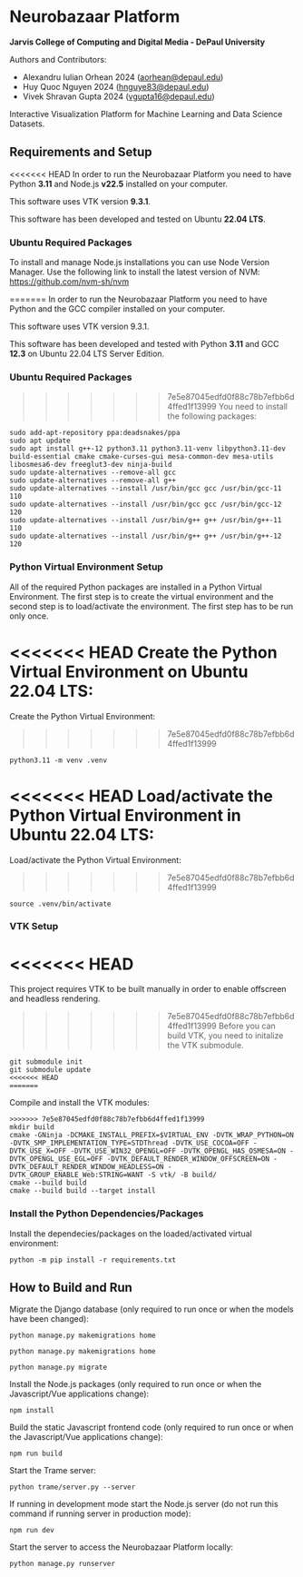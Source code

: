# Neurobazaar Platform  
**Jarvis College of Computing and Digital Media - DePaul University**  

Authors and Contributors:
- Alexandru Iulian Orhean 2024 (aorhean@depaul.edu)  
- Huy Quoc Nguyen 2024 (hnguye83@depaul.edu)
- Vivek Shravan Gupta 2024 (vgupta16@depaul.edu)  

Interactive Visualization Platform for Machine Learning and Data Science Datasets.

## Requirements and Setup

<<<<<<< HEAD
In order to run the Neurobazaar Platform you need to have Python **3.11** and Node.js **v22.5** installed on your computer.

This software uses VTK version **9.3.1**.

This software has been developed and tested on Ubuntu **22.04 LTS**.

### Ubuntu Required Packages

To install and manage Node.js installations you can use Node Version Manager. Use the following link to install the latest version of NVM:
https://github.com/nvm-sh/nvm

=======
In order to run the Neurobazaar Platform you need to have Python and the GCC compiler installed on your computer.

This software uses VTK version 9.3.1.

This software has been developed and tested with Python **3.11** and GCC **12.3** on Ubuntu 22.04 LTS Server Edition.

### Ubuntu Required Packages

>>>>>>> 7e5e87045edfd0f88c78b7efbb6d4ffed1f13999
You need to install the following packages:

```
sudo add-apt-repository ppa:deadsnakes/ppa
sudo apt update
sudo apt install g++-12 python3.11 python3.11-venv libpython3.11-dev build-essential cmake cmake-curses-gui mesa-common-dev mesa-utils libosmesa6-dev freeglut3-dev ninja-build 
sudo update-alternatives --remove-all gcc
sudo update-alternatives --remove-all g++
sudo update-alternatives --install /usr/bin/gcc gcc /usr/bin/gcc-11 110
sudo update-alternatives --install /usr/bin/gcc gcc /usr/bin/gcc-12 120
sudo update-alternatives --install /usr/bin/g++ g++ /usr/bin/g++-11 110
sudo update-alternatives --install /usr/bin/g++ g++ /usr/bin/g++-12 120
```

### Python Virtual Environment Setup

All of the required Python packages are installed in a Python Virtual Environment. The first step is to create the virtual environment and the second step is to load/activate the environment. The first step has to be run only once.

<<<<<<< HEAD
Create the Python Virtual Environment on Ubuntu 22.04 LTS:  
=======
Create the Python Virtual Environment:  
>>>>>>> 7e5e87045edfd0f88c78b7efbb6d4ffed1f13999
```
python3.11 -m venv .venv
```

<<<<<<< HEAD
Load/activate the Python Virtual Environment in Ubuntu 22.04 LTS: 
=======
Load/activate the Python Virtual Environment: 
>>>>>>> 7e5e87045edfd0f88c78b7efbb6d4ffed1f13999
```
source .venv/bin/activate
```

### VTK Setup

<<<<<<< HEAD
=======
This project requires VTK to be built manually in order to enable offscreen and headless rendering.

>>>>>>> 7e5e87045edfd0f88c78b7efbb6d4ffed1f13999
Before you can build VTK, you need to initalize the VTK submodule.

```
git submodule init
git submodule update
<<<<<<< HEAD
=======
```

Compile and install the VTK modules:

```
>>>>>>> 7e5e87045edfd0f88c78b7efbb6d4ffed1f13999
mkdir build
cmake -GNinja -DCMAKE_INSTALL_PREFIX=$VIRTUAL_ENV -DVTK_WRAP_PYTHON=ON -DVTK_SMP_IMPLEMENTATION_TYPE=STDThread -DVTK_USE_COCOA=OFF -DVTK_USE_X=OFF -DVTK_USE_WIN32_OPENGL=OFF -DVTK_OPENGL_HAS_OSMESA=ON -DVTK_OPENGL_USE_EGL=OFF -DVTK_DEFAULT_RENDER_WINDOW_OFFSCREEN=ON -DVTK_DEFAULT_RENDER_WINDOW_HEADLESS=ON -DVTK_GROUP_ENABLE_Web:STRING=WANT -S vtk/ -B build/
cmake --build build
cmake --build build --target install
```

### Install the Python Dependencies/Packages

Install the dependecies/packages on the loaded/activated virtual environment:
```
python -m pip install -r requirements.txt
```

## How to Build and Run

Migrate the Django database (only required to run once or when the models have been changed):
```
python manage.py makemigrations home
```
```
python manage.py makemigrations home
```
```
python manage.py migrate
```

Install the Node.js packages (only required to run once or when the Javascript/Vue applications change):
```
npm install
```

Build the static Javascript frontend code (only required to run once or when the Javascript/Vue applications change):
```
npm run build
```

Start the Trame server:
```
python trame/server.py --server
```

If running in development mode start the Node.js server (do not run this command if running server in production mode):
```
npm run dev
```

Start the server to access the Neurobazaar Platform locally:
```
python manage.py runserver
```
